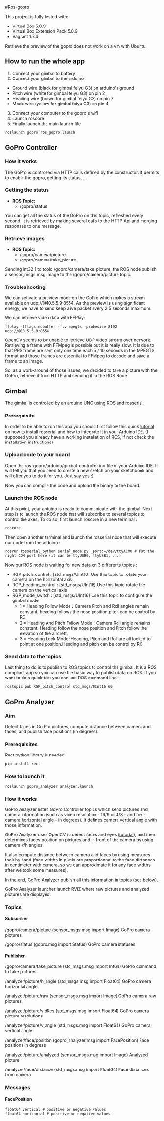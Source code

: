 #Ros-gopro

This project is fully tested with:
* Virtual Box 5.0.9
* Virtual Box Extension Pack 5.0.9
* Vagrant 1.7.4

Retrieve the preview of the gopro does not work on a vm with Ubuntu

## How to run the whole app
1. Connect your gimbal to battery
2. Connect your gimbal to the arduino
  * Ground wire (black for gimbal feiyu G3) on arduino's ground
  * Pitch wire (white for gimbal feiyu G3) on pin 2
  * Heading wire (brown for gimbal feiyu G3) on pin 7
  * Mode wire (yellow for gimbal feiyu G3) on pin 4
3. Connect your computer to the gopro's wifi
4. Launch roscore
5. Finally launch the main launch file
```
roslaunch gopro ros_gopro.launch
```

## GoPro Controller

### How it works

The GoPro is controlled via HTTP calls defined by the constructor. It permits to enable the gopro, getting its status, ...
 
### Getting the status

* **ROS Topic:**
  * /gopro/status

You can get all the status of the GoPro on this topic, refreshed every second. 
It is retrieved by making several calls to the HTTP Api and merging 
responses to one message.
 
### Retrieve images

* **ROS Topic:**
  * /gopro/camera/picture
  * /gopro/camera/take_picture
            
Sending Int32 1 to topic /gopro/camera/take_picture, the ROS node publish a sensor_msgs.msg.Image to the /gopro/camera/picture topic.

            
### Troubleshooting

We can activate a preview mode on the GoPro which makes a stream available on udp://@10.5.5.9:8554.
As the preview is using significant energy, we have to send keep alive packet every 2.5 seconds maximum.

We can retrieve video data with FFPlay:
```
ffplay -fflags nobuffer -f:v mpegts -probesize 8192 udp://@10.5.5.9:8554
```

OpenCV seems to be unable to retrieve UDP video stream over network. 
Retrieving a frame with FFMpeg is possible but it is really slow. 
It is due to that PPS frame are sent only one time each 5 / 10 seconds in the MPEGTS format and those frames
are essential to FFMpeg to decode and save a frame to an image.

So, as a work-around of those issues, we decided to take a picture with the GoPro, retrieve it from HTTP and sending it to the ROS Node

## Gimbal
The gimbal is controlled by an arduino UNO using ROS and rosserial.

### Prerequisite
In order to be able to run this app you should first follow this quick [tutorial](http://wiki.ros.org/rosserial_arduino/Tutorials) on how to install rosserial and how to integrate it in your Arduino IDE. (I supposed you already have a working installation of ROS, if not check the [installation instructions](http://wiki.ros.org/indigo/Installation))

### Upload code to your board
Open the ros-gopro/arduino/gimbal-controller.ino file in your Arduino IDE. It will tell you that you need to create a new sketch on your sketchbook and will offer you to do it for you. Just say yes :)

Now you can compile the code and upload the binary to the board.

### Launch the ROS node
At this point, your arduino is ready to communicate with the gimbal. Next step is to launch the ROS node that will subscribe to several topics to control the axes. To do so, first launch roscore in a new terminal :
```
roscore
```
Then open another terminal and launch the rosserial node that will execute our code from the arduino :
```
rosrun rosserial_python serial_node.py _port:=/dev/ttyACM0 # Put the right COM port here (it can be ttyUSB0, ttyUSB1, ...)
```
Now our ROS node is waiting for new data on 3 differents topics :
* RGP\_pitch\_control : [std_msgs/UInt16] Use this topic to rotate your camera on the horizontal axis
* RGP\_heading\_control : [std_msgs/UInt16] Use this topic rotate the camera on the vertical axis
* RGP\_mode\_switch : [std_msgs/UInt16] Use this topic to configure the gimbal mode
  * 1 = Heading Follow Mode：Camera Pitch and Roll angles remain constant, heading follows the nose position,pitch can be control by RC
  * 2 = Heading And Pitch Follow Mode：Camera Roll angle remains constant. Heading follow the nose position and Pitch follow the elevation of the aircreft.
  * 3 = Heading Lock Mode: Heading, Pitch and Roll are all locked to point at one position.Heading and pitch can be control by RC

### Send data to the topics
Last thing to do is to publish to ROS topics to control the gimbal. It is a ROS compliant app so you can use the basic way to publish data on ROS. If you want to do a quick test you can use ROS command line :
```
rostopic pub RGP_pitch_control std_msgs/UInt16 60
```
## GoPro Analyzer
### Aim
Detect faces in Go Pro pictures, compute distance between camera and faces, and publish face positions (in degrees). 
### Prerequisites
Rect python library is needed
```
pip install rect
```
### How to launch it
```
roslaunch gopro_analyzer analyzer.launch
```
### How it works
GoPro Analyzer listen GoPro Controller topics which send pictures and camera information (such as video resolution - 16/9 or 4/3 - and fov - camera horizontal angle - in degrees). It defines camera vertical angle with those information.

GoPro Analyzer uses OpenCV to detect faces and eyes ([tutorial](http://docs.opencv.org/master/d7/d8b/tutorial_py_face_detection.html#gsc.tab=0)), and then determines faces position on pictures and in front of the camera by using camera v/h angles.

It also compute distance between camera and faces by using measures took by hand (face widths in pixels are proportionnal to the face distances in centimeter with camera, so we can approximate it for any face widths after we took some measures).

In the end, GoPro Analyzer publish all this information in topics (see below).

GoPro Analyzer launcher launch RVIZ where raw pictures and analyzed pictures are displayed.

### Topics
#### Subscriber
/gopro/camera/picture (sensor_msgs.msg import Image) GoPro camera pictures

/gopro/status (gopro.msg import Status) GoPro camera statuses
#### Publisher
/gopro/camera/take_picture (std_msgs.msg import Int64) GoPro command to take pictures

/analyzer/picture/h_angle (std_msgs.msg import Float64) GoPro camera horizontal angle

/analyzer/picture/raw (sensor_msgs.msg import Image) GoPro camera raw pictures

/analyzer/picture/vidRes (std_msgs.msg import Float64) GoPro camera picture resolutions

/analyzer/picture/v_angle (std_msgs.msg import Float64) GoPro camera vertical angle

/analyzer/face/position (gopro_analyzer.msg import FacePosition) Face positions in degress

/analyzer/picture/analyzed (sensor_msgs.msg import Image) Analyzed picture

/analyzer/face/distance (std_msgs.msg import Float64) Face distances from camera


### Messages
#### FacePosition
```
float64 vertical # positive or negative values
float64 horizontal # positive or negative values
```

